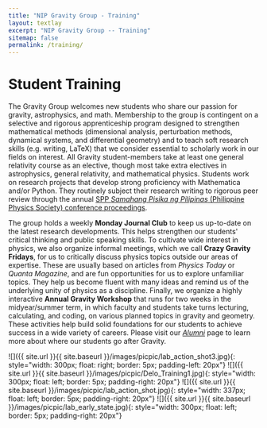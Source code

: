 ```yaml
---
title: "NIP Gravity Group - Training"
layout: textlay
excerpt: "NIP Gravity Group -- Training"
sitemap: false
permalink: /training/
---
```


# Student Training

The Gravity Group welcomes new students who share our passion for gravity, astrophysics, and math. Membership to the group is contingent on a selective and rigorous apprenticeship program designed to strengthen mathematical methods (dimensional analysis, perturbation methods, dynamical systems, and differential geometry) and to teach soft research skills (e.g. writing, LaTeX) that we consider essential to scholarly work in our fields on interest. All Gravity student-members take at least one general relativity course as an elective, though most take extra electives in astrophysics, general relativity, and mathematical physics. Students work on research projects that develop strong proficiency with Mathematica and/or Python. They routinely subject their research writing to rigorous peer review through the annual [SPP <i>Samahang Pisika ng Pilipinas</i> (Philippine Physics Society) conference proceedings](https://proceedings.spp-online.org/).

The group holds a weekly <b> Monday Journal Club</b> to keep us up-to-date on the latest research developments. This helps strengthen our students' critical thinking and public speaking skills. To cultivate wide interest in physics, we also organize informal meetings, which we call <b>Crazy Gravity Fridays</b>, for us to critically discuss physics topics outside our areas of expertise. These are usually based on articles from <i> Physics Today </i> or <i> Quanta Magazine</i>, and are fun opportunities for us to explore unfamiliar topics. They help us become fluent with many ideas and remind us of the underlying unity of physics as a discipline. Finally, we organize a highly interactive <b>Annual Gravity Workshop</b> that runs for two weeks in the midyear/summer term, in which faculty and students take turns lecturing, calculating, and coding, on various planned topics in gravity and geometry. These activities help build solid foundations for our students to achieve success in a wide variety of careers. Please visit our [<i>Alumni</i>](https://gravity-nip.github.io/alumni/) page to learn more about where our students go after Gravity.

![]({{ site.url }}{{ site.baseurl }}/images/picpic/lab_action_shot3.jpg){: style="width: 300px; float: right; border: 5px; padding-left: 20px"}
![]({{ site.url }}{{ site.baseurl }}/images/picpic/Delo_Training1.jpg){: style="width: 300px; float: left; border: 5px; padding-right: 20px"}
![]({{ site.url }}{{ site.baseurl }}/images/picpic/lab_action_shot.jpg){: style="width: 337px; float: left; border: 5px; padding-right: 20px"}
![]({{ site.url }}{{ site.baseurl }}/images/picpic/lab_early_state.jpg){: style="width: 300px; float: left; border: 5px; padding-right: 20px"}
